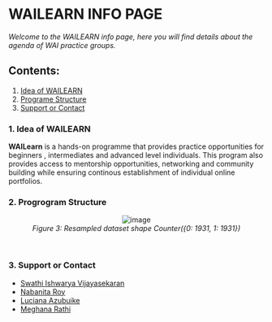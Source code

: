 <h1> WAILEARN INFO PAGE</h1>
<em>Welcome to the WAILEARN info page, here you will find details about the agenda of WAI practice groups.</em>

## Contents:
1. [Idea of WAILEARN](#idea)<br/>
2. [Programe Structure](#ps)<br/>
3. [Support or Contact](#soc)<br/>

### <a name="idea">1. Idea of WAILEARN</a>
<b>WAILearn</b> is a hands-on programme that provides practice opportunities for beginners , intermediates and advanced level individuals. This program also provides access to mentorship opportunities, networking and community building while ensuring continous establishment of individual online portfolios.

### <a name="ps">2. Progrogram Structure</a>
<p align="center">
 <img src="https://user-images.githubusercontent.com/69084008/100652607-14cf0580-333f-11eb-82e9-98f388fd2a9a.png" alt="image"/>
<br/>
   <em>Figure 3: Resampled dataset shape Counter({0: 1931, 1: 1931})</em>
</p>
<br/>

### <a name="soc">3. Support or Contact</a>
<ul>
  <li><a href="https://www.linkedin.com/in/swathi-ishwarya-vijayasekaran-0a08b723/">Swathi Ishwarya Vijayasekaran</a></li>
  <li><a href="https://www.linkedin.com/in/nabanita-roy/">Nabanita Roy</a></li>
  <li><a href="https://www.linkedin.com/in/i-am-luciana-azubuike/">Luciana Azubuike</a></li>
  <li><a href="https://www.linkedin.com/in/meghana-r-04b6a6122/">Meghana Rathi</a></li>
</ul>
<br/>
